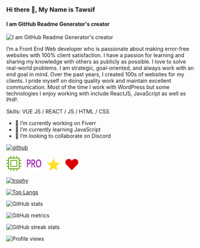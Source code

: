 ### Hi there 👋, My Name is Tawsif
#### I am GitHub Readme Generator's creator
![I am GitHub Readme Generator's creator](https://res.cloudinary.com/practicaldev/image/fetch/s--enVmT-G4--/c_imagga_scale,f_auto,fl_progressive,h_420,q_auto,w_1000/https://dev-to-uploads.s3.amazonaws.com/uploads/articles/7j8s2h4erdejm82dyyn7.png)

I’m a Front End Web developer who is passionate about making error-free websites with 100% client satisfaction. I have a passion for learning and sharing my knowledge with others as publicly as possible. I love to solve real-world problems. I am strategic, goal-oriented, and always work with an end goal in mind. Over the past years, I created 100s of websites for my clients. I pride myself on doing quality work and maintain excellent communication. Most of the time I work with WordPress but some technologies I enjoy working with include ReactJS, JavaScript as well as PHP.

Skills: VUE JS / REACT / JS / HTML / CSS

- 🔭 I’m currently working on Fiverr 
- 🌱 I’m currently learning JavaScript 
- 👯 I’m looking to collaborate on Discord 


[<img src='https://cdn.jsdelivr.net/npm/simple-icons@3.0.1/icons/github.svg' alt='github' height='40'>](https://github.com/tawsif344)  

<a href='https://docs.github.com/en/developers'><img src='https://raw.githubusercontent.com/acervenky/animated-github-badges/master/assets/devbadge.gif' width='40' height='40'></a> <a href='https://github.com/pricing'><img src='https://raw.githubusercontent.com/acervenky/animated-github-badges/master/assets/pro.gif' width='40' height='40'></a> <a href='https://stars.github.com/'><img src='https://raw.githubusercontent.com/acervenky/animated-github-badges/master/assets/starbadge.gif' width='35' height='35'></a> <a href='https://docs.github.com/en/github/supporting-the-open-source-community-with-github-sponsors'><img src='https://raw.githubusercontent.com/acervenky/animated-github-badges/master/assets/sponsorbadge.gif' width='35' height='35'></a> 

[![trophy](https://github-profile-trophy.vercel.app/?username=tawsif344)](https://github.com/ryo-ma/github-profile-trophy)

[![Top Langs](https://github-readme-stats.vercel.app/api/top-langs/?username=tawsif344)](https://github.com/anuraghazra/github-readme-stats)

![GitHub stats](https://github-readme-stats.vercel.app/api?username=tawsif344&show_icons=true)  

![GitHub metrics](https://metrics.lecoq.io/tawsif344)  

![GitHub streak stats](https://streak-stats.demolab.com/?user=tawsif344)  

![Profile views](https://gpvc.arturio.dev/tawsif344)  
